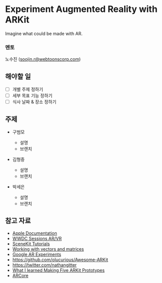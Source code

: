 # Experiment Augmented Reality with ARKit
Imagine what could be made with AR.

### 멘토
노수진 (soojin.r@webtoonscorp.com)

## 해야할 일
- [ ] 개별 주제 정하기
- [ ] 세부 목표 기능 정하기
- [ ] 식사 날짜 & 장소 정하기

## 주제
- 구범모
  - 설명
  - 브랜치

- 김형중
  - 설명
  - 브랜치

- 박세은
  - 설명
  - 브랜치

## 참고 자료
- [Apple Documentation](https://developer.apple.com/documentation/arkit)
- [WWDC Sessions AR/VR](https://developer.apple.com/videos/graphics-and-games/ar-vr)
- [SceneKit Tutorials](https://www.invasivecode.com/weblog/scenekit-tutorial-part-1/)
- [Working with vectors and matrices](https://developer.apple.com/documentation/accelerate/simd)
- [Google AR Experiments](https://experiments.withgoogle.com/collection/ar)
- https://github.com/olucurious/Awesome-ARKit
- https://twitter.com/nathangitter
- [What I learned Making Five ARKit Prototypes](https://medium.com/@nathangitter/what-i-learned-making-five-arkit-prototypes-7a30c0cd3956)
- [ARCore](https://developers.google.com/ar/develop/ios/overview)
